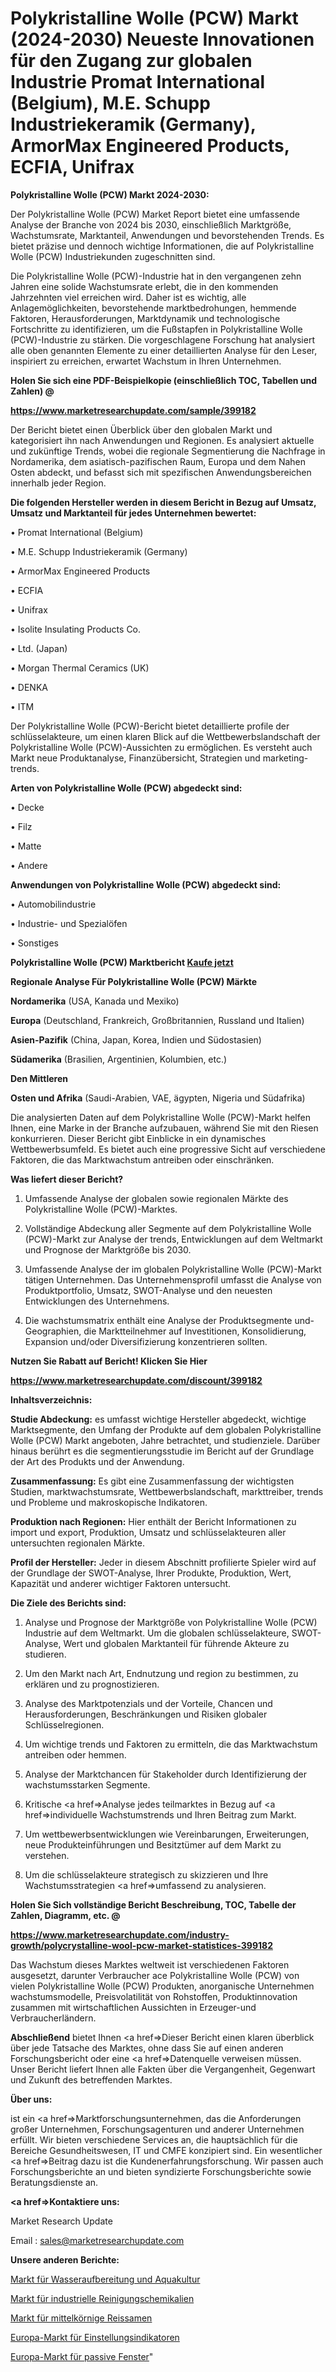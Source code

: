 # Polykristalline Wolle (PCW) Markt (2024-2030) Neueste Innovationen für den Zugang zur globalen Industrie Promat International (Belgium), M.E. Schupp Industriekeramik (Germany), ArmorMax Engineered Products, ECFIA, Unifrax

<strong>Polykristalline Wolle (PCW) Markt 2024-2030:</strong>

Der Polykristalline Wolle (PCW) Market Report bietet eine umfassende Analyse der Branche von 2024 bis 2030, einschließlich Marktgröße, Wachstumsrate, Marktanteil, Anwendungen und bevorstehenden Trends. Es bietet präzise und dennoch wichtige Informationen, die auf Polykristalline Wolle (PCW) Industriekunden zugeschnitten sind.

Die Polykristalline Wolle (PCW)-Industrie hat in den vergangenen zehn Jahren eine solide Wachstumsrate erlebt, die in den kommenden Jahrzehnten viel erreichen wird. Daher ist es wichtig, alle Anlagemöglichkeiten, bevorstehende marktbedrohungen, hemmende Faktoren, Herausforderungen, Marktdynamik und technologische Fortschritte zu identifizieren, um die Fußstapfen in Polykristalline Wolle (PCW)-Industrie zu stärken. Die vorgeschlagene Forschung hat analysiert alle oben genannten Elemente zu einer detaillierten Analyse für den Leser, inspiriert zu erreichen, erwartet Wachstum in Ihren Unternehmen.



<strong>Holen Sie sich eine PDF-Beispielkopie (einschließlich TOC, Tabellen und Zahlen) @
</strong>

<strong><a href=https://www.marketresearchupdate.com/sample/399182>

<strong>https://www.marketresearchupdate.com/sample/399182</u></font></a></strong></strong>

Der Bericht bietet einen Überblick über den globalen Markt und kategorisiert ihn nach Anwendungen und Regionen. Es analysiert aktuelle und zukünftige Trends, wobei die regionale Segmentierung die Nachfrage in Nordamerika, dem asiatisch-pazifischen Raum, Europa und dem Nahen Osten abdeckt, und befasst sich mit spezifischen Anwendungsbereichen innerhalb jeder Region.



<strong>Die folgenden Hersteller werden in diesem Bericht in Bezug auf Umsatz, Umsatz und Marktanteil für jedes Unternehmen bewertet:</strong>

• Promat International (Belgium)

• M.E. Schupp Industriekeramik (Germany)

• ArmorMax Engineered Products

• ECFIA

• Unifrax

• Isolite Insulating Products Co.

• Ltd. (Japan)

• Morgan Thermal Ceramics (UK)

• DENKA

• ITM

Der Polykristalline Wolle (PCW)-Bericht bietet detaillierte profile der schlüsselakteure, um einen klaren Blick auf die Wettbewerbslandschaft der Polykristalline Wolle (PCW)-Aussichten zu ermöglichen. Es versteht auch Markt neue Produktanalyse, Finanzübersicht, Strategien und marketing-trends.



<strong>Arten von Polykristalline Wolle (PCW) abgedeckt sind:</strong>

• Decke

• Filz

• Matte

• Andere



<strong>Anwendungen von Polykristalline Wolle (PCW) abgedeckt sind:</strong>

• Automobilindustrie

• Industrie- und Spezialöfen

• Sonstiges



<strong>Polykristalline Wolle (PCW) Marktbericht <a href=https://www.marketresearchupdate.com/buynow/399182>Kaufe jetzt</a></strong>



<strong>Regionale Analyse Für Polykristalline Wolle (PCW) Märkte</strong>



<strong>Nordamerika</strong> (USA, Kanada und Mexiko)



<strong>Europa</strong> (Deutschland, Frankreich, Großbritannien, Russland und Italien)



<strong>Asien-Pazifik</strong> (China, Japan, Korea, Indien und Südostasien)



<strong>Südamerika</strong> (Brasilien, Argentinien, Kolumbien, etc.)



<strong>Den Mittleren</strong> 

<strong>Osten und Afrika</strong> (Saudi-Arabien, VAE, ägypten, Nigeria und Südafrika)

Die analysierten Daten auf dem Polykristalline Wolle (PCW)-Markt helfen Ihnen, eine Marke in der Branche aufzubauen, während Sie mit den Riesen konkurrieren. Dieser Bericht gibt Einblicke in ein dynamisches Wettbewerbsumfeld. Es bietet auch eine progressive Sicht auf verschiedene Faktoren, die das Marktwachstum antreiben oder einschränken.



<strong>Was liefert dieser Bericht?</strong>

1. Umfassende Analyse der globalen sowie regionalen Märkte des Polykristalline Wolle (PCW)-Marktes.

2. Vollständige Abdeckung aller Segmente auf dem Polykristalline Wolle (PCW)-Markt zur Analyse der trends, Entwicklungen auf dem Weltmarkt und Prognose der Marktgröße bis 2030.

3. Umfassende Analyse der im globalen Polykristalline Wolle (PCW)-Markt tätigen Unternehmen. Das Unternehmensprofil umfasst die Analyse von Produktportfolio, Umsatz, SWOT-Analyse und den neuesten Entwicklungen des Unternehmens.

4. Die wachstumsmatrix enthält eine Analyse der Produktsegmente und-Geographien, die Marktteilnehmer auf Investitionen, Konsolidierung, Expansion und/oder Diversifizierung konzentrieren sollten.



<strong>Nutzen Sie Rabatt auf Bericht! Klicken Sie Hier
</strong>

<strong><a href=https://www.marketresearchupdate.com/discount/399182>https://www.marketresearchupdate.com/discount/399182</b></u></font></strong></a>



<strong>Inhaltsverzeichnis:</strong>



<strong>Studie Abdeckung:</strong> es umfasst wichtige Hersteller abgedeckt, wichtige Marktsegmente, den Umfang der Produkte auf dem globalen Polykristalline Wolle (PCW) Markt angeboten, Jahre betrachtet, und studienziele. Darüber hinaus berührt es die segmentierungsstudie im Bericht auf der Grundlage der Art des Produkts und der Anwendung.



<strong>Zusammenfassung:</strong> Es gibt eine Zusammenfassung der wichtigsten Studien, marktwachstumsrate, Wettbewerbslandschaft, markttreiber, trends und Probleme und makroskopische Indikatoren.



<strong>Produktion nach Regionen:</strong> Hier enthält der Bericht Informationen zu import und export, Produktion, Umsatz und schlüsselakteuren aller untersuchten regionalen Märkte.



<strong>Profil der Hersteller:</strong> Jeder in diesem Abschnitt profilierte Spieler wird auf der Grundlage der SWOT-Analyse, Ihrer Produkte, Produktion, Wert, Kapazität und anderer wichtiger Faktoren untersucht.



<strong>Die Ziele des Berichts sind:</strong>

1) Analyse und Prognose der Marktgröße von Polykristalline Wolle (PCW) Industrie auf dem Weltmarkt.
Um die globalen schlüsselakteure, SWOT-Analyse, Wert und globalen Marktanteil für führende Akteure zu studieren.

2) Um den Markt nach Art, Endnutzung und region zu bestimmen, zu erklären und zu prognostizieren.

3) Analyse des Marktpotenzials und der Vorteile, Chancen und Herausforderungen, Beschränkungen und Risiken globaler Schlüsselregionen.

4) Um wichtige trends und Faktoren zu ermitteln, die das Marktwachstum antreiben oder hemmen.

5) Analyse der Marktchancen für Stakeholder durch Identifizierung der wachstumsstarken Segmente.

6) Kritische <a href=>Analyse</a> jedes teilmarktes in Bezug auf <a href=>individuelle</a> Wachstumstrends und Ihren Beitrag zum Markt.

7) Um wettbewerbsentwicklungen wie Vereinbarungen, Erweiterungen, neue Produkteinführungen und Besitztümer auf dem Markt zu verstehen.

8) Um die schlüsselakteure strategisch zu skizzieren und Ihre Wachstumsstrategien <a href=>umfassend</a> zu analysieren.



<strong>Holen Sie Sich vollständige Bericht Beschreibung, TOC, Tabelle der Zahlen, Diagramm, etc. @ </strong>

<strong><a href=https://www.marketresearchupdate.com/industry-growth/polycrystalline-wool-pcw-market-statistices-399182>https://www.marketresearchupdate.com/industry-growth/polycrystalline-wool-pcw-market-statistices-399182</a></font></strong>

Das Wachstum dieses Marktes weltweit ist verschiedenen Faktoren ausgesetzt, darunter Verbraucher ace Polykristalline Wolle (PCW) von vielen Polykristalline Wolle (PCW) Produkten, anorganische Unternehmen wachstumsmodelle, Preisvolatilität von Rohstoffen, Produktinnovation zusammen mit wirtschaftlichen Aussichten in Erzeuger-und Verbraucherländern.



<strong>Abschließend</strong> bietet Ihnen <a href=>Dieser</a> Bericht einen klaren überblick über jede Tatsache des Marktes, ohne dass Sie auf einen anderen Forschungsbericht oder eine <a href=>Datenquelle</a> verweisen müssen. Unser Bericht liefert Ihnen alle Fakten über die Vergangenheit, Gegenwart und Zukunft des betreffenden Marktes.



<strong>Über uns:</strong>

 ist ein <a href=>Marktfors</a>chungsunternehmen, das die Anforderungen großer Unternehmen, Forschungsagenturen und anderer Unternehmen erfüllt. Wir bieten verschiedene Services an, die hauptsächlich für die Bereiche Gesundheitswesen, IT und CMFE konzipiert sind. Ein wesentlicher <a href=>Beitrag</a> dazu ist die Kundenerfahrungsforschung. Wir passen auch Forschungsberichte an und bieten syndizierte Forschungsberichte sowie Beratungsdienste an.



<strong><a href=>Kontaktiere uns:</a></strong>

Market Research Update

Email : sales@marketresearchupdate.com



<strong>Unsere anderen Berichte:</strong>

<a href=https://www.linkedin.com/pulse/water-treatment-aquaculture-market-2023-2029>Markt für Wasseraufbereitung und Aquakultur</a>

<a href=https://www.linkedin.com/pulse/industrial-cleaning-chemicals-market-size-emerging>Markt für industrielle Reinigungschemikalien</a>

<a href=https://www.linkedin.com/pulse/medium-grain-rice-seed-market-report-2023-top-company>Markt für mittelkörnige Reissamen</a>

<a href=https://www.linkedin.com/pulse/europe-attitude-indicators-market-2023-data-analysis>Europa-Markt für Einstellungsindikatoren</a>

<a href=https://www.linkedin.com/pulse/europe-passive-windows-market-2023-new-study-report-2030>Europa-Markt für passive Fenster</a>"
